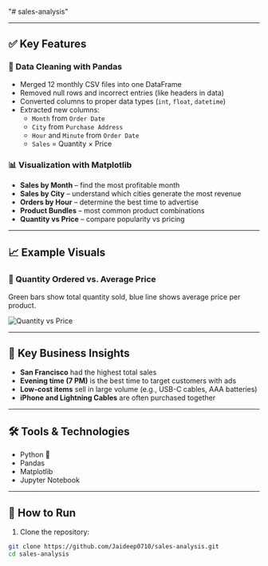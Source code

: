 "# sales-analysis" 

---

## ✅ Key Features

### 🧹 Data Cleaning with Pandas

- Merged 12 monthly CSV files into one DataFrame
- Removed null rows and incorrect entries (like headers in data)
- Converted columns to proper data types (`int`, `float`, `datetime`)
- Extracted new columns:
  - `Month` from `Order Date`
  - `City` from `Purchase Address`
  - `Hour` and `Minute` from `Order Date`
  - `Sales` = Quantity × Price

### 📊 Visualization with Matplotlib

- **Sales by Month** – find the most profitable month
- **Sales by City** – understand which cities generate the most revenue
- **Orders by Hour** – determine the best time to advertise
- **Product Bundles** – most common product combinations
- **Quantity vs Price** – compare popularity vs pricing

---

## 📈 Example Visuals

### 🔹 Quantity Ordered vs. Average Price

Green bars show total quantity sold, blue line shows average price per product.

![Quantity vs Price](images/quantity_vs_price.png)

---

## 📌 Key Business Insights

- **San Francisco** had the highest total sales
- **Evening time (7 PM)** is the best time to target customers with ads
- **Low-cost items** sell in large volume (e.g., USB-C cables, AAA batteries)
- **iPhone and Lightning Cables** are often purchased together

---

## 🛠 Tools & Technologies

- Python 🐍
- Pandas
- Matplotlib
- Jupyter Notebook

---

## 🚀 How to Run

1. Clone the repository:

```bash
git clone https://github.com/Jaideep0710/sales-analysis.git
cd sales-analysis
